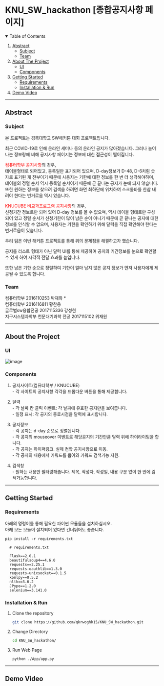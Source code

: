# KNU_SW_hackathon [종합공지사항 페이지]

<!-- TABLE OF CONTENTS -->
<details open="open">
  <summary>Table of Contents</summary>
  <ol>
    <li>
      <a href="#abstract">Abstract</a>
      <ul>
        <li><a href="#subject">Subject</a></li>
        <li><a href="#team">Team</a></li>
      </ul>
    </li>
    <li>
      <a href="#about-the-project">About The Project</a>
      <ul>
        <li><a href="#ui">UI</a></li>
        <li><a href="#components">Components</a></li>
      </ul>
    </li>
    <li>
      <a href="#getting-started">Getting Started</a>
      <ul>
        <li><a href="#requirements">Requirements</a></li>
        <li><a href="#installation--run">Installation & Run</a></li>
      </ul>
    </li>
    <li>
      <a href="#demo-video">Demo Video</a>
    </li>
  </ol>
</details>

---------------------------------------------------------------

## Abstract

### Subject

본 프로젝트는 경북대학교 SW해커톤 대회 프로젝트입니다.

최근 COVID-19로 인해 온라인 세미나 등의 온라인 공지가 많아졌습니다. 그러나 늘어나는 정보량에 비해 공지사항 페이지는 정보에 대한 접근성이 떨어집니다.  

<font color='red'>컴퓨터학부 공지사항</font>의 경우,  
테이블형태로 되어있고, 등록일만 표기되어 있으며, D-day정보가 D-48, D-6처럼 숫자로 표기된 게 전부이기 때문에 사용자는 기한에 대한 정보를 한 번 더 생각해야하며,  
테이블의 정렬 순서 역시 등록일 순서이기 때문에 곧 끝나는 공지가 눈에 띄지 않습니다.  
또한 원하는 정보를 찾으려 검색을 하려면 화면 최하단에 위치하여 스크롤바를 한참 내려야 한다는 번거로움 역시 있습니다.

<font color='red'>KNUCUBE 비교과프로그램 공지사항</font>의 경우,  
신청기간 정보로만 되어 있어 D-day 정보를 볼 수 없으며, 역시 테이블 형태로만 구성되어 있고 정렬 순서가 신청기한이 많이 남은 순이 아니기 때문에 곧 끝나는 공지에 대한 정보를 인식할 수 없으며, 사용자는 기한을 확인하기 위해 달력을 직접 확인해야 한다는 번거로움이 있습니다.  

우리 팀은 이번 해커톤 프로젝트를 통해 위의 문제점을 해결하고자 했습니다.

공지를 리스트 형태가 아닌 달력 UI를 통해 제공하여 공지의 기간정보를 눈으로 확인할 수 있게 하여 시각적 전달 효과를 높입니다.

또한 남은 기한 순으로 정렬하여 기한이 얼마 남지 않은 공지 정보가 먼저 사용자에게 제공될 수 있도록 합니다.

### Team 

컴퓨터학부 2016110253 박재화 *  
컴퓨터학부 2016116811 황찬웅  
글로벌sw융합전공 2017115336 강성현  
지구시스템과학부 천문대기과학 전공 2017115102 위재원

---------------------------------------------------------------

## About the Project

### UI
![image](https://user-images.githubusercontent.com/20639714/126653070-348cd42d-7db7-4202-bf9a-2506f905fac1.png)

### Components
  1. 공지사이트(컴퓨터학부 / KNUCUBE)  
    - 각 사이트의 공지사항 각각을 드롭다운 버튼을 통해 제공합니다.  

  2. 달력  
    - 각 날짜 칸 클릭 이벤트: 각 날짜에 유효한 공지만을 보여줍니다.  
    - 일정 표시: 각 공지의 종료시점을 달력에 표시합니다.  

  3. 공지정보  
    - 각 공지는 d-day 순으로 정렬됩니다.    
    - 각 공지의 mouseover 이벤트로 해당공지의 기간만큼 달력 위에 하이라이팅을 합니다.    
    - 각 공지는 하이퍼링크. 실제 컴학 공지사항으로 이동.  
    - 각 공지의 내용에서 키워드를 뽑아와 키워드 검색기능 지원.  

  4. 검색창  
    - 원하는 내용만 필터링해줍니다. 제목, 작성자, 작성일, 내용 구분 없이 한 번에 검색가능합니다.  

---------------------------------------------------------------

## Getting Started

### Requirements

아래의 명령어를 통해 필요한 파이썬 모듈들을 설치하십시오.  
아래 모든 모듈이 설치되어 있다면 건너뛰어도 좋습니다.  
  ```
  pip install -r requirements.txt
  ```
  ```
    # requirements.txt
    
    Flask==2.0.1
    beautifulsoup4==4.6.0
    requests==2.25.1
    requests-oauthlib==1.3.0
    requests-unixsocket==0.1.5
    konlpy==0.5.2
    nltk==3.6.2
    JPype==1.2.0
    selenium==3.141.0
  ```

### Installation & Run

1. Clone the repository
   ```sh
   git clone https://github.com/qkrwoghk15/KNU_SW_hackathon.git
   ```
2. Change Directory
    ```sh
    cd KNU_SW_hackathon/
    ```

3. Run Web Page

    ```sh
    python ./App/app.py
    ```
   
---------------------------------------------------------------
 
## Demo Video
 

